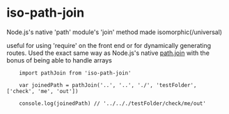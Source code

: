 # iso-path-join
Node.js's native 'path' module's 'join' method made isomorphic(/universal)

useful for using 'require' on the front end or for dynamically generating routes.  Used the exact same way as Node.js's native <a href='https://nodejs.org/api/path.html#path_path_join_path1_path2'>path.join</a> with the bonus of being able to handle arrays

        import pathJoin from 'iso-path-join'
        
        var joinedPath = pathJoin('..', '..', './', 'testFolder', ['check', 'me', 'out'])
        
        console.log(joinedPath) // '../.././testFolder/check/me/out'
